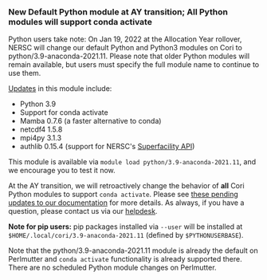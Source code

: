 ### New Default Python module at AY transition; All Python modules will support conda activate

Python users take note: On Jan 19, 2022 at the Allocation Year rollover, NERSC 
will change our default Python and Python3 modules on Cori to 
python/3.9-anaconda-2021.11. Please note that older Python modules will remain 
available, but users must specify the full module name to continue to use them.

[Updates](https://docs.anaconda.com/anaconda/reference/release-notes/#anaconda-2021-11-nov-17-2021) 
in this module include:
- Python 3.9
- Support for conda activate
- Mamba 0.7.6 (a faster alternative to conda)
- netcdf4 1.5.8
- mpi4py 3.1.3
- authlib 0.15.4 (support for NERSC's [Superfacility API](https://docs-dev.nersc.gov/sfapi/))

This module is available via `module load python/3.9-anaconda-2021.11`, and
we encourage you to test it now.

At the AY transition, we will retroactively change the behavior of **all**
Cori Python modules to support `conda activate`. Please see
[these pending updates to our documentation](https://gitlab.com/NERSC/nersc.gitlab.io/-/merge_requests/1665)
for more details. As always, if you have a question, please contact us via
our [helpdesk](https://help.nersc.gov).

**Note for pip users:** pip packages installed via `--user` will be 
installed at `$HOME/.local/cori/3.9-anaconda-2021.11` (defined by 
`$PYTHONUSERBASE`).

Note that the python/3.9-anaconda-2021.11 module is already the default on
Perlmutter and `conda activate` functionality is already supported there. There 
are no scheduled Python module changes on Perlmutter. 


